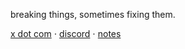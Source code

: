 breaking things, sometimes fixing them.

[x dot com](https://x.com/itssdevk) ⋅ [discord](https://discord.com/users/880029277821763655) ⋅ [notes](https://notes.devanshk.xyz)  
